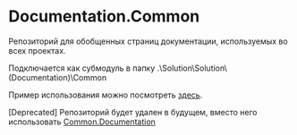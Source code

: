 # Documentation.Common
Репозиторий для обобщенных страниц документации, используемых во всех проектах.

Подключается как субмодуль в папку .\Solution\Solution\\(Documentation)\Common

Пример использования можно посмотреть [здесь](https://github.com/Unicornum/Experimental.Documentation).

[Deprecated] Репозиторий будет удален в будущем, вместо него использовать [Common.Documentation](https://github.com/Unicornum/Common.Documentation)
